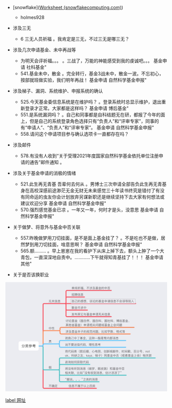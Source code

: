 - [snowflake]([Worksheet (snowflakecomputing.com)](https://zr93224.ca-central-1.aws.snowflakecomputing.com/console#/internal/worksheet))

  - holmes928

  





- 涉及三无
  - 6 三无人员祈福 。我肯定是三无，不过三无是哪三无？
- 涉及几次申请基金、未中再战等
  - 为明天会评祈福。。。 。三战了，万能的神能感受到我的虔诚吧。。。 基金申请 社科基金"
  - 541.基金未中，散金 。完全转行，基金3战未中，散金一波。不忘初心，按部就班做实验，我们明年再战！ 基金申请 自然科学基金申报"
- 涉及梯子、漏洞、系统维护、申报系统的确认
  - 525.今天基金委信息系统是在维护吗？ 。登录系统时总显示维护，退出重新登录才正常。大家都是这样吗？ 基金申请 博后基金"
  - 551.是系统漏洞吗？ 。自己和同事都是自科结题无在研，都报了今年的面上，但是自己的系统登录角色选择只有“负责人”和“评审专家”，同事的有“申请人”、“负责人”和“评审专家”。 基金申请 自然科学基金申报"
  - 558.请问这个申请项目参与确认选项卡一直都存在吗？
- 涉及邮件
  - 578.有没有人收到“关于受理2021年度国家自然科学基金依托单位注册申请的通告”邮件通知 。

- 涉及关于基金申请的消极的情绪
  - 521.此生再无青基 吾辈何去何从 。男博士三次申请全部告负此生再无青基身在高校深感前途渺茫无金无财无未来感觉三十年读书终究是错付了有没有同命运的虫友你会计划放弃另谋新职还是继续坚持下去大家有何想法或建议欢迎分享 基金申请 自然科学基金申报"
  - 570.强烈感觉基金已凉 。一年又一年，何时才是头，没意思 基金申请 自然科学基金申报"
- 关于做梦、将意外与基金中否关联
  - 557.昨晚做梦用刀切挂面，是不是面上基金挂了？ 。不是吃也不是做，居然梦到用刀切挂面，啥意思啊？ 基金申请 自然科学基金申报"
  - 565.额……… 。早上崽崽在我的看护下从床上掉下去，额头上肿了一个大青包，一直深深地自责中。…………下午就得知青基挂了！！！ 基金申请 其他"

- 关于是否该换职业

![rules](./pictures/rules.jpg)



[label 网址](https://share.streamlit.io/ruan1998/label_program/main/main.py)
